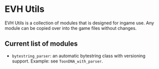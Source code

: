 # EVH Utils

EVH Utils is a collection of modules that is designed for ingame use. Any module can be copied over into the game
files without changes.

## Current list of modules

* `bytestring_parser`: an automatic bytestring class with versioning support. Example: see `ToonDNA_with_parser`.
